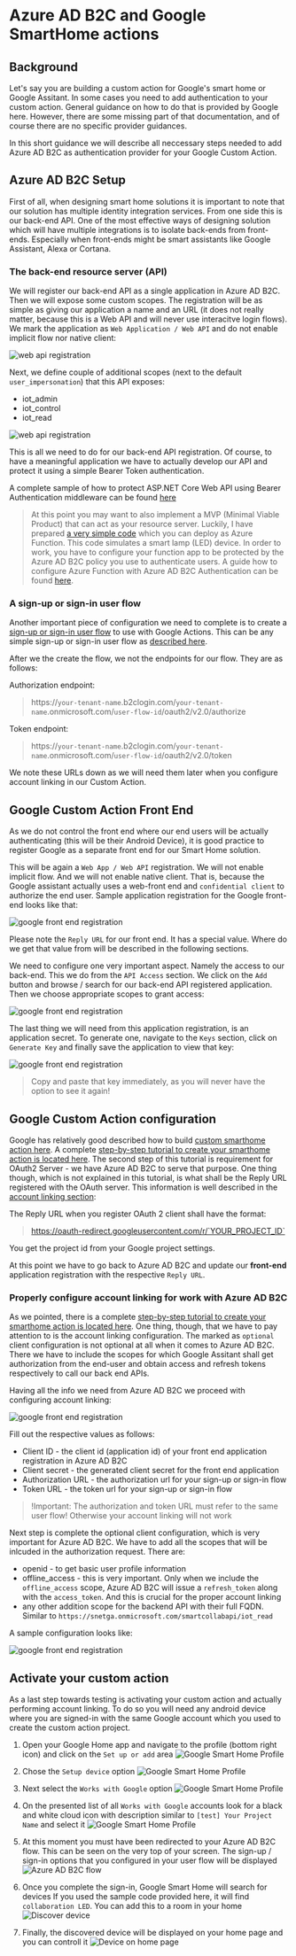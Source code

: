 # Azure AD B2C and Google SmartHome actions
## Background
Let's say you are building a custom action for Google's smart home or Google Assitant. In some cases you need to add authentication
to your custom action. General guidance on how to do that is provided by Google here. However, there are some missing part of that documentation, and of course there are no specific provider guidances.

In this short guidance we will describe all neccessary steps needed to add Azure AD B2C as authentication provider for your Google Custom Action.

## Azure AD B2C Setup
First of all, when designing smart home solutions it is important to note that our solution has multiple identity integration services.
From one side this is our back-end API. One of the most effective ways of designing solution which will have multiple 
integrations is to isolate back-ends from front-ends. 
Especially when front-ends might be smart assistants like Google Assistant, Alexa or Cortana. 

### The back-end resource server (API)
We will register our back-end API as a single application in Azure AD B2C. Then we will expose some custom scopes. 
The registration will be as simple as giving our application a name and an URL (it does not really matter, because 
this is a Web API and will never use interacitve login flows). We mark the application as `Web Application / Web API` 
and do not enable implicit flow nor native client:

![web api registration](./img/b2c-app-reg-api-01.jpg "Web API registration")

Next, we define couple of additional scopes (next to the default `user_impersonation`) that this API exposes:

  * iot_admin
  * iot_control
  * iot_read

![web api registration](./img/b2c-app-reg-api-02.jpg "Web API Scopes")

This is all we need to do for our back-end API registration. Of course, to have a meaningful application we have to actually develop our API and protect it using a simple Bearer Token authentication.

A complete sample of how to protect ASP.NET Core Web API using Bearer Authentication middleware can be found [here](https://github.com/Azure-Samples/active-directory-b2c-dotnetcore-webapi)

> At this point you may want to also implement a MVP (Minimal Viable Product) that can act as your resource server.
> Luckily, I have prepared [a very simple code](./azure-function/index.js) which you can deploy as Azure Function. 
> This code simulates a smart lamp (LED) device. In order to work, you have to configure your function app to be 
> protected by the Azure AD B2C policy you use to authenticate users. A guide how to configure Azure Function with 
> Azure AD B2C Authentication can be found [here](https://blogs.msdn.microsoft.com/hmahrt/2017/03/07/azure-active-directory-b2c-and-azure-functions/).

### A sign-up or sign-in user flow
Another important piece of configuration we need to complete is to create a [sign-up or sign-in user flow](https://docs.microsoft.com/en-us/azure/active-directory-b2c/active-directory-b2c-reference-policies) to use with Google Actions.
This can be any simple sign-up or sign-in user flow as [described here](https://docs.microsoft.com/en-us/azure/active-directory-b2c/tutorial-create-user-flows). 

After we the create the flow, we not the endpoints for our flow. They are as follows:

Authorization endpoint:

 > https://`your-tenant-name`.b2clogin.com/`your-tenant-name`.onmicrosoft.com/`user-flow-id`/oauth2/v2.0/authorize

 Token endpoint:

  > https://`your-tenant-name`.b2clogin.com/`your-tenant-name`.onmicrosoft.com/`user-flow-id`/oauth2/v2.0/token

We note these URLs down as we will need them later when you configure account linking in our Custom Action.

## Google Custom Action Front End
As we do not control the front end where our end users will be 
actually authenticating (this will be their Android Device), it is 
good practice to register Google as a separate front end for our 
Smart Home solution.

This will be again a `Web App / Web API` registration. We will not enable implicit flow. 
And we will not enable native client. 
That is, because the Google assistant actually uses a web-front end 
and `confidential client` to authorize the end user. 
Sample application registration for the Google front-end looks like that:

![google front end registration](./img/b2c-app-reg-gfe-01.jpg "Google Front End")

Please note the `Reply URL` for our front end. It has a special value. 
Where do we get that value from will be described in the following sections.

We need to configure one very important aspect. Namely the access to our back-end. 
This we do from the `API Access` section. We click on the `Add` button and 
browse / search for our back-end API registered application. 
Then we choose appropriate scopes to grant access:

![google front end registration](./img/b2c-app-reg-gfe-02.jpg "Google Front End")

The last thing we will need from this application registration, is
an application secret. To generate one, navigate to the `Keys` section,
click on `Generate Key` and finally save the application to view that key:

![google front end registration](./img/b2c-app-reg-gfe-03.jpg "Google Front End")

 > Copy and paste that key immediately, as you will never have the option to see it again!

## Google Custom Action configuration
Google has relatively good described how to build [custom smarthome action here](https://developers.google.com/actions/smarthome/). 
A complete [step-by-step tutorial to create your smarthome action is located here](https://developers.google.com/actions/smarthome/develop/create). 
The second step of this tutorial is requirement for OAuth2 Server - we have Azure AD B2C to serve that purpose. One thing though, which is not explained in this tutorial, is what shall be the Reply URL registered with the OAuth server. This information is well described in the [account linking section](https://developers.google.com/actions/identity/oauth2?oauth=code):

The Reply URL when you register OAuth 2 client shall have the format: 
 > https://oauth-redirect.googleusercontent.com/r/`YOUR_PROJECT_ID`

You get the project id from your Google project settings.

At this point we have to go back to Azure AD B2C and update our **front-end** application registration with the respective `Reply URL`.

### Properly configure account linking for work with Azure AD B2C
As we pointed, there is a complete [step-by-step tutorial to create your smarthome action is located here](https://developers.google.com/actions/smarthome/develop/create). 
One thing, though, that we have to pay attention to is the account linking configuration. The marked as `optional` client configuration is not optional at all when it comes to Azure AD B2C. 
There we have to include the scopes for which Google Assitant shall get authorization from the end-user and obtain access and refresh tokens respectively to call our back end APIs.

Having all the info we need from Azure AD B2C we proceed with configuring account linking:

![google front end registration](./img/google-custom-action.jpg "Google Front End")

Fill out the respective values as follows:

 * Client ID - the client id (application id) of your front end application registration in Azure AD B2C
 * Client secret - the generated client secret for the front end application
 * Authorization URL - the authorization url for your sign-up or sign-in flow
 * Token URL - the token url for your sign-up or sign-in flow

 > !Important: The authorization and token URL must refer to the same user flow! Otherwise your account linking will not work

Next step is complete the optional client configuration, which is very important for Azure AD B2C.
We have to add all the scopes that will be inlcuded in the authorization request. There are:

 * openid - to get basic user profile information
 * offline_access - this is very important. Only when we include the `offline_access` scope, Azure AD B2C will issue a `refresh_token` along with the `access_token`. And this is crucial for the proper account linking
 * any other addition scope for the backend API with their full FQDN. Similar to `https://snetga.onmicrosoft.com/smartcollabapi/iot_read`

A sample configuration looks like:

 ![google front end registration](./img/google-custom-action-scopes.jpg "Google Front End")

## Activate your custom action
As a last step towards testing is activating your custom action and actually performing account linking.
To do so you will need any android device where you are signed-in with the same Google account which you used to create the custom action project.

 1. Open your Google Home app and navigate to the profile (bottom right icon) and click on the `Set up or add` area
 ![Google Smart Home Profile](./img/gsm-01-profile.jpg "Google Smart Home Profile")

 2. Chose the `Setup device` option
 ![Google Smart Home Profile](./img/gsm-02-setup.jpg "Setup device")

 3. Next select the `Works with Google` option
 ![Google Smart Home Profile](./img/gsm-03-workswith.jpg "Choose works with google")

 4. On the presented list of all `Works with Google` accounts look for a black and white cloud icon 
 with description similar to `[test] Your Project Name` and select it
 ![Google Smart Home Profile](./img/gsm-04-test.jpg "Look for [test] project name")

 5. At this moment you must have been redirected to your Azure AD B2C flow. This can be seen on the very top of your screen. The sign-up / sign-in options that you configured in your user flow will be displayed 
 ![Azure AD B2C flow](./img/gsm-05-b2clogin.jpg "Azure AD B2C sign-up or sign-in flow")

 
 6. Once you complete the sign-in, Google Smart Home will search for devices
 If you used the sample code provided here, it will find `collaboration LED`. You can add this to a room in your home
 ![Discover device](./img/gsm-06-smart-device.jpg "Discover device")
 
 7. Finally, the discovered device will be displayed on your home page and you can controll it 
![Device on home page](./img/gsm-07-smart-device.jpg "Device on home page of Google Home")